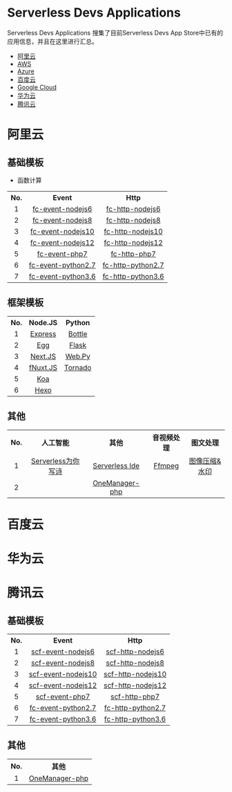 # Serverless Devs Applications

Serverless Devs Applications 搜集了目前Serverless Devs App Store中已有的应用信息，并且在这里进行汇总。

- [阿里云](#阿里云)
- [AWS](#AWS)
- [Azure](#Azure)
- [百度云](#百度云)
- [Google Cloud](#Google-Cloud)
- [华为云](#华为云)
- [腾讯云](#腾讯云)

# 阿里云

## 基础模板

- 函数计算

<table>
<tr>
<th>No.</th>
<th>Event</th>
<th>Http</th>
</tr>
<tr>
<td align="center">1</td>
<td align="center"><a href="https://github.com/Serverless-Devs-Awesome/fc-alibaba-application/tree/master/fc-http-nodejs6">fc-event-nodejs6</a></td>
<td align="center"><a href="https://github.com/Serverless-Devs-Awesome/fc-alibaba-application/tree/master/fc-http-nodejs6">fc-http-nodejs6</a></td>
</tr>
<tr>
<td align="center">2</td>
<td align="center"><a href="https://github.com/Serverless-Devs-Awesome/fc-alibaba-application/tree/master/fc-event-nodejs8">fc-event-nodejs8</a></td>
<td align="center"><a href="https://github.com/Serverless-Devs-Awesome/fc-alibaba-application/tree/master/fc-http-nodejs8">fc-http-nodejs8</a></td>
</tr>
<tr>
<td align="center">3</td>
<td align="center"><a href="https://github.com/Serverless-Devs-Awesome/fc-alibaba-application/tree/master/fc-event-nodejs10">fc-event-nodejs10</a></td>
<td align="center"><a href="https://github.com/Serverless-Devs-Awesome/fc-alibaba-application/tree/master/fc-http-nodejs10">fc-http-nodejs10</a></td>
</tr>
<tr>
<td align="center">4</td>
<td align="center"><a href="https://github.com/Serverless-Devs-Awesome/fc-alibaba-application/tree/master/fc-event-nodejs12">fc-event-nodejs12</a></td>
<td align="center"><a href="https://github.com/Serverless-Devs-Awesome/fc-alibaba-application/tree/master/fc-http-nodejs12">fc-http-nodejs12</a></td>
</tr>
<tr>
<td align="center">5</td>
<td align="center"><a href="https://github.com/Serverless-Devs-Awesome/fc-alibaba-application/tree/master/fc-event-php7">fc-event-php7</a></td>
<td align="center"><a href="https://github.com/Serverless-Devs-Awesome/fc-alibaba-application/tree/master/fc-http-php7">fc-http-php7</a></td>
</tr>
<tr>
<td align="center">6</td>
<td align="center"><a href="https://github.com/Serverless-Devs-Awesome/fc-alibaba-application/tree/master/fc-event-python2.7">fc-event-python2.7</a></td>
<td align="center"><a href="https://github.com/Serverless-Devs-Awesome/fc-alibaba-application/tree/master/fc-http-python2.7">fc-http-python2.7</a></td>
</tr>
<tr>
<td align="center">7</td>
<td align="center"><a href="https://github.com/Serverless-Devs-Awesome/fc-alibaba-application/tree/master/fc-event-python3.6">fc-event-python3.6</a></td>
<td align="center"><a href="https://github.com/Serverless-Devs-Awesome/fc-alibaba-application/tree/master/fc-http-python3.6">fc-http-python3.6</a></td>
</tr>
</table>

## 框架模板


<table>
<tr>
<th>No.</th>
<th>Node.JS</th>
<th>Python</th>
</tr>
<tr>
<td align="center">1</td>
<td align="center"><a href="https://github.com/Serverless-Devs-Awesome/Express-alibaba-application">Express</a></td>
<td align="center"><a href="https://github.com/Serverless-Devs-Awesome/Bottle-alibaba-application">Bottle</a></td>
</tr>
<tr>
<td align="center">2</td>
<td align="center"><a href="https://github.com/Serverless-Devs-Awesome/Egg-alibaba-application">Egg</a></td>
<td align="center"><a href="https://github.com/Serverless-Devs-Awesome/Flask-alibaba-application">Flask</a></td>
</tr>
<tr>
<td align="center">3</td>
<td align="center"><a href="https://github.com/Serverless-Devs-Awesome/Next.JS-alibaba-application">Next.JS</a></td>
<td align="center"><a href="https://github.com/Serverless-Devs-Awesome/Webpy-alibaba-application">Web.Py</a></td>
</tr>
<tr>
<td align="center">4</td>
<td align="center"><a href="https://github.com/Serverless-Devs-Awesome/Nuxt.JS-alibaba-application">fNuxt.JS</a></td>
<td align="center"><a href="https://github.com/Serverless-Devs-Awesome/Tornado-alibaba-application">Tornado</a></td>
</tr>
<tr>
<td align="center">5</td>
<td align="center"><a href="https://github.com/Serverless-Devs-Awesome/Koa-alibaba-application">Koa</a></td>
<td align="center"></td>
</tr>
<tr>
<td align="center">6</td>
<td align="center"><a href="https://github.com/Serverless-Devs-Awesome/Hexo-alibaba-application">Hexo</a></td>
<td align="center"></td>
</tr>
</table>

## 其他

<table>
<tr>
<th>No.</th>
<th>人工智能</th>
<th>其他</th>
<th>音视频处理</th>
<th>图文处理</th>
</tr>
<tr>
<td align="center">1</td>
<td align="center"><a href="https://github.com/Serverless-Devs-Awesome/fc-poem-alibaba-application">Serverless为你写诗</a></td>
<td align="center"><a href="https://github.com/Serverless-Devs-Awesome/malagu-ide-alibaba-application">Serverless Ide</a></td>
<td align="center"><a href="https://github.com/Serverless-Devs-Awesome/ffmpeg-alibaba-application">Ffmpeg</a></td>
<td align="center"><a href="https://github.com/Serverless-Devs-Awesome/ffmpeg-alibaba-application">图像压缩&水印</a></td>        
</tr>
<tr>
<td align="center">2</td>
<td align="center"></td>
<td align="center"><a href="https://github.com/Serverless-Devs-Awesome/image-compress-watermar-alibaba-application">OneManager-php</a></td>
<td align="center"></td>
</tr>
</table>


# 百度云

# 华为云

# 腾讯云

## 基础模板
        
<table>
<tr>
<th>No.</th>
<th>Event</th>
<th>Http</th>
</tr>
<tr>
<td align="center">1</td>
<td align="center"><a href="https://github.com/Serverless-Devs-Awesome/scf-tencent-application/tree/master/scf-http-nodejs6">scf-event-nodejs6</a></td>
<td align="center"><a href="https://github.com/Serverless-Devs-Awesome/scf-alibaba-application/tree/master/scf-http-nodejs6">scf-http-nodejs6</a></td>
</tr>
<tr>
<td align="center">2</td>
<td align="center"><a href="https://github.com/Serverless-Devs-Awesome/scf-tencent-application/tree/master/scf-event-nodejs8">scf-event-nodejs8</a></td>
<td align="center"><a href="https://github.com/Serverless-Devs-Awesome/scf-tencent-application/tree/master/scf-http-nodejs8">scf-http-nodejs8</a></td>
</tr>
<tr>
<td align="center">3</td>
<td align="center"><a href="https://github.com/Serverless-Devs-Awesome/scf-tencent-application/tree/master/scf-event-nodejs10">scf-event-nodejs10</a></td>
<td align="center"><a href="https://github.com/Serverless-Devs-Awesome/scf-tencent-application/tree/master/scf-http-nodejs10">scf-http-nodejs10</a></td>
</tr>
<tr>
<td align="center">4</td>
<td align="center"><a href="https://github.com/Serverless-Devs-Awesome/scf-tencent-application/tree/master/scf-event-nodejs12">scf-event-nodejs12</a></td>
<td align="center"><a href="https://github.com/Serverless-Devs-Awesome/scf-tencent-application/tree/master/scf-http-nodejs12">scf-http-nodejs12</a></td>
</tr>
<tr>
<td align="center">5</td>
<td align="center"><a href="https://github.com/Serverless-Devs-Awesome/scf-alibaba-application/tree/master/scf-event-php7">scf-event-php7</a></td>
<td align="center"><a href="https://github.com/Serverless-Devs-Awesome/scf-alibaba-application/tree/master/scf-http-php7">scf-http-php7</a></td>
</tr>
<tr>
<td align="center">6</td>
<td align="center"><a href="https://github.com/Serverless-Devs-Awesome/fc-alibaba-application/tree/master/scf-event-python2.7">fc-event-python2.7</a></td>
<td align="center"><a href="https://github.com/Serverless-Devs-Awesome/fc-alibaba-application/tree/master/scf-http-python2.7">fc-http-python2.7</a></td>
</tr>
<tr>
<td align="center">7</td>
<td align="center"><a href="https://github.com/Serverless-Devs-Awesome/fc-alibaba-application/tree/master/scf-event-python3.6">fc-event-python3.6</a></td>
<td align="center"><a href="https://github.com/Serverless-Devs-Awesome/fc-alibaba-application/tree/master/scf-http-python3.6">fc-http-python3.6</a></td>
</tr>
</table> 
        
## 其他

<table>
<tr>
<th>No.</th>
<th>其他</th>
</tr>
<tr>
<td align="center">1</td>
<td align="center"><a href="https://github.com/Serverless-Devs-Awesome/OneManager-php-tencent-application">OneManager-php</a></td>
</tr>
</table>
